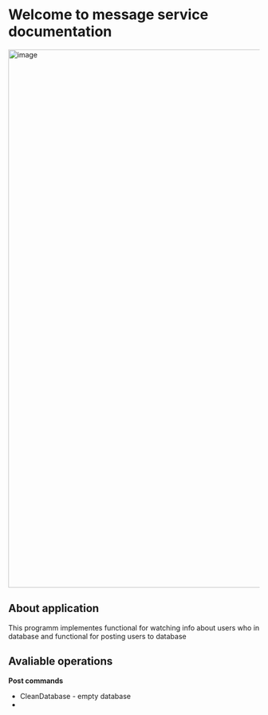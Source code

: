 # Welcome to message service documentation
<img width="1079" alt="image" src="https://user-images.githubusercontent.com/61533809/188924208-e1991df6-94bd-42e0-aa51-0fa9e2bb0e62.png">

## About application
This programm implementes functional for watching info about users who in database and functional for posting users to database

## Avaliable operations
**Post commands**
- CleanDatabase - empty database
- 
